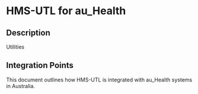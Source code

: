 # HMS-UTL for au_Health

## Description

Utilities

## Integration Points

This document outlines how HMS-UTL is integrated with au_Health systems in Australia.
